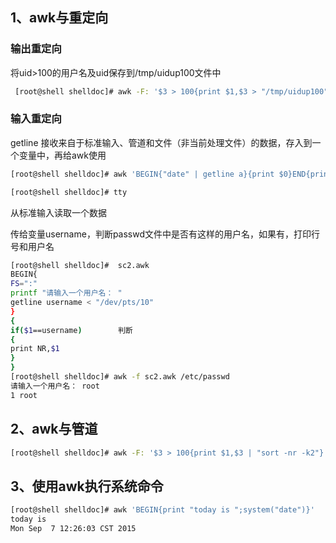 ## 1、awk与重定向

### 输出重定向

将uid>100的用户名及uid保存到/tmp/uidup100文件中

```bash
 [root@shell shelldoc]# awk -F: '$3 > 100{print $1,$3 > "/tmp/uidup100"}' /etc/passwd 
```

### 输入重定向

getline 接收来自于标准输入、管道和文件（非当前处理文件）的数据，存入到一个变量中，再给awk使用

```bash
[root@shell shelldoc]# awk 'BEGIN{"date" | getline a}{print $0}END{print a}' pass

[root@shell shelldoc]# tty
```

从标准输入读取一个数据

传给变量username，判断passwd文件中是否有这样的用户名，如果有，打印行号和用户名

```bash
[root@shell shelldoc]#  sc2.awk
BEGIN{
FS=":"
printf "请输入一个用户名： "
getline username < "/dev/pts/10"
}
{
if($1==username)        判断
{
print NR,$1
}
}
[root@shell shelldoc]# awk -f sc2.awk /etc/passwd
请输入一个用户名： root
1 root
```

## 2、awk与管道

```bash
[root@shell shelldoc]# awk -F: '$3 > 100{print $1,$3 | "sort -nr -k2"}' /etc/passwd
```

## 3、使用awk执行系统命令

```bash
[root@shell shelldoc]# awk 'BEGIN{print "today is ";system("date")}' 
today is 
Mon Sep  7 12:26:03 CST 2015
```

